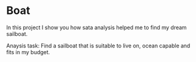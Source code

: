 # Boat
In this project I show you how sata analysis helped me to find my dream sailboat.


Anaysis task:
Find a sailboat that is suitable to live on, ocean capable and fits in my budget.


